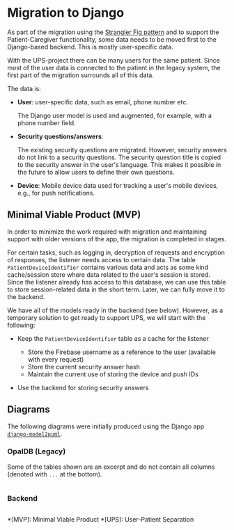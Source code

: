 # Migration to Django

As part of the migration using the [Strangler Fig pattern](../../strangler_fig) and to support the Patient-Caregiver functionality, some data needs to be moved first to the Django-based backend.
This is mostly user-specific data.

With the UPS-project there can be many users for the same patient.
Since most of the user data is connected to the patient in the legacy system, the first part of the migration surrounds all of this data.

The data is:

* **User**: user-specific data, such as email, phone number etc.

    The Django user model is used and augmented, for example, with a phone number field.

* **Security questions/answers**:

    The existing security questions are migrated.
    However, security answers do not link to a security questions.
    The security question title is copied to the security answer in the user's language.
    This makes it possible in the future to allow users to define their own questions.

* **Device**: Mobile device data used for tracking a user's mobile devices, e.g., for push notifications.

## Minimal Viable Product (MVP)

In order to minimize the work required with migration and maintaining support with older versions of the app, the migration is completed in stages.

For certain tasks, such as logging in, decryption of requests and encryption of responses, the listener needs access to certain data.
The table `PatientDeviceIdentifier` contains various data and acts as some kind cache/session store where data related to the user's session is stored.
Since the listener already has access to this database, we can use this table to store session-related data in the short term.
Later, we can fully move it to the backend.

We have all of the models ready in the backend (see below). However, as a temporary solution to get ready to support UPS, we will start with the following:

* Keep the `PatientDeviceIdentifier` table as a cache for the listener

    * Store the Firebase username as a reference to the user (available with every request)
    * Store the current security answer hash
    * Maintain the current use of storing the device and push IDs

* Use the backend for storing security answers

## Diagrams

The following diagrams were initially produced using the Django app [`django-model2puml`](https://github.com/sen-den/django-model2puml).

### OpalDB (Legacy)

Some of the tables shown are an excerpt and do not contain all columns (denoted with `...` at the bottom).

```plantuml source="docs/diagrams/userdata_legacy.puml"
```

### Backend

```plantuml source="docs/diagrams/userdata_backend.puml"
```

*[MVP]: Minimal Viable Product
*[UPS]: User-Patient Separation
